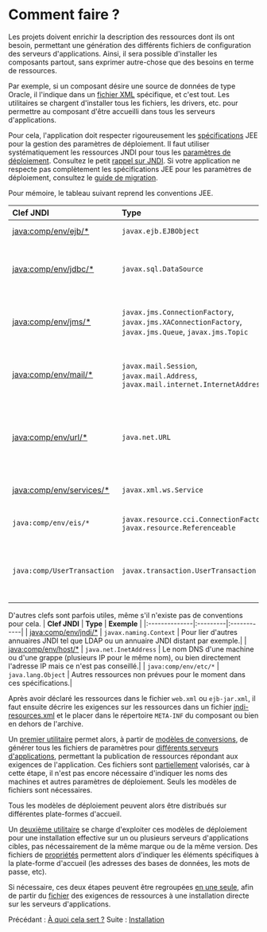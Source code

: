# Comment faire ? #

Les projets doivent enrichir la description des ressources dont ils ont besoin,
permettant une génération des différents fichiers de configuration des serveurs
d'applications. Ainsi, il sera possible d'installer les composants partout, sans
exprimer autre-chose que des besoins en terme de ressources.

Par exemple, si un composant désire une source de données de type Oracle, il
l'indique dans un [fichier XML](jndiResourcesXML.md) spécifique, et c'est tout. Les
utilitaires se chargent d'installer tous les fichiers, les drivers, etc. pour
permettre au composant d'être accueilli dans tous les serveurs d'applications.

Pour cela, l'application doit respecter rigoureusement les
[spécifications](http://java.sun.com/j2ee/j2ee-1_4-fr-spec.pdf) JEE pour la gestion
des paramètres de déploiement. Il faut utiliser systématiquement les ressources JNDI
pour tous les
[paramètres de déploiement](http://www.prados.fr/Langage/Java/Parametres/Les%20parametres%20en%20java.pdf).
Consultez le petit [rappel sur JNDI](rappelJNDI.md).
Si votre application ne respecte pas complètement les spécifications JEE pour
les paramètres de déploiement, consultez le [guide de migration](guideMigration.md).

Pour mémoire, le tableau suivant reprend les conventions JEE.

| **Clef JNDI** | **Type** | **Exemple** |
|:--------------|:---------|:------------|
| [java:comp/env/ejb/\*](EJB.md) | `javax.ejb.EJBObject` | Les EJBs s'il y en a. |
| [java:comp/env/jdbc/\*](jdbc.md) | `javax.sql.DataSource` | Une source de données SQL avec nom d'utilisateur et mot de passe. |
| [java:comp/env/jms/\*](jms.md) | `javax.jms.ConnectionFactory`, `javax.jms.XAConnectionFactory`, `javax.jms.Queue`, `javax.jms.Topic` | Une source de file JMS avec nom d'utilisateur et mot de passe. |
| [java:comp/env/mail/\*](mail.md) | `javax.mail.Session`, `javax.mail.Address`, `javax.mail.internet.InternetAddress` | Un serveur SMTP, IMAP4 ou POP3 ; Une adresse courriel.|
| [java:comp/env/url/\*](url.md) | `java.net.URL` | Un répertoire partagé ; Une branche FTP ; Une requête de PING vers un serveur HTTP.|
| [java:comp/env/services/\*](url.md) | `javax.xml.ws.Service` | Une référence à un service Web.|
| `java:comp/env/eis/*` | `javax.resource.cci.ConnectionFactory`, `javax.resource.Referenceable` | Les ressources exotiques JCA|
| `java:comp/UserTransaction` | `javax.transaction.UserTransaction` | Clef spéciale permettant d'avoir un accès au contexte transactionnel.|

D'autres clefs sont parfois utiles, même s'il n'existe pas de conventions pour cela.
| **Clef JNDI** | **Type** | **Exemple** |
|:--------------|:---------|:------------|
| [java:comp/env/jndi/\*](jndi.md) | `javax.naming.Context` | Pour lier d'autres annuaires JNDI tel que LDAP ou un annuaire JNDI distant par exemple.|
| [java:comp/env/host/\*](host.md) | `java.net.InetAddress` | Le nom DNS d'une machine ou d'une grappe (plusieurs IP pour le même nom), ou bien directement l'adresse IP mais ce n'est pas conseillé.|
| `java:comp/env/etc/*` | `java.lang.Object` | Autres ressources non prévues pour le moment dans ces spécifications.|

Après avoir déclaré les ressources dans le fichier `web.xml` ou `ejb-jar.xml`, il
faut ensuite décrire les exigences sur les ressources dans un fichier
[jndi-resources.xml](jndiResourcesXML.md) et le placer dans le répertoire `META-INF` du
composant ou bien en dehors de l'archive.

Un [premier utilitaire](ligneDeCommandes.md) permet alors, à partir de
[modèles de conversions](transformations.md), de générer tous les fichiers de
paramètres pour [différents serveurs d'applications](transformations.md), permettant
la publication de ressources répondant aux exigences de l'application. Ces
fichiers sont [partiellement](variables.md) valorisés, car à cette étape, il n'est pas
encore nécessaire d'indiquer les noms des machines et autres paramètres de déploiement.
Seuls les modèles de fichiers sont nécessaires.

Tous les modèles de déploiement peuvent alors être distribués sur différentes plate-formes d'accueil.

Un [deuxième utilitaire](ligneDeCommandes.md) se charge d'exploiter ces modèles de
déploiement pour une installation effective sur un ou plusieurs serveurs
d'applications cibles, pas nécessairement de la même marque ou de la même
version. Des fichiers de [propriétés](variables.md) permettent alors d'indiquer
les éléments spécifiques à la plate-forme d'accueil (les adresses des bases de
données, les mots de passe, etc).

Si nécessaire, ces deux étapes peuvent être regroupées
[en une seule](ligneDeCommandes.md), afin de partir du [fichier](jndiResourcesXML.md)
des exigences de ressources à une installation directe sur les serveurs d'applications.

Précédant : [À quoi cela sert ?](aQuoiCelaSert.md)
Suite : [Installation](installation.md)